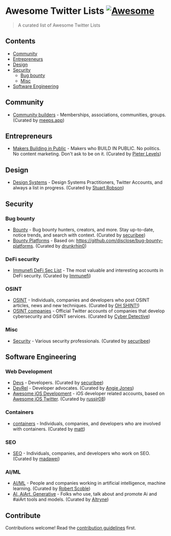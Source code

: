 # Awesome Twitter Lists [![Awesome](https://awesome.re/badge.svg)](https://awesome.re)

> A curated list of Awesome Twitter Lists

## Contents

- [Community](#community)
- [Entrepreneurs](#entrepreneurs)
- [Design](#design)
- [Security](#security)
  - [Bug bounty](#bug-bounty)
  - [Misc](#misc)
- [Software Engineering](#software-engineering)

## Community
- [Community builders](https://twitter.com/i/lists/1410385144528224259) - Memberships, associations, communities, groups. (Curated by [meeps.app](https://meeps.app))

## Entrepreneurs
- [Makers Building in Public](https://twitter.com/i/lists/1368738285263159296) - Makers who BUILD IN PUBLIC. No politics. No content marketing. Don't ask to be on it. (Curated by [Pieter Levels](https://twitter.com/levelsio))

## Design
- [Design Systems](https://twitter.com/i/lists/1178611443970793472) - Design Systems Practitioners, Twitter Accounts, and always a list in progress. (Curated by [Stuart Robson](https://twitter.com/StuRobson))

## Security

### Bug bounty
- [Bounty](https://twitter.com/i/lists/1253517962272743424) - Bug bounty hunters, creators, and more. Stay up-to-date, notice trends, and search with context. (Curated by [securibee](https://twitter.com/securibee))
- [Bounty Platforms](https://twitter.com/i/lists/1580830663925981184) - Based on: https://github.com/disclose/bug-bounty-platforms. (Curated by [drunkrhin0](https://twitter.com/drunkrhin0))

### DeFi security
- [Immunefi DeFi Sec List](https://twitter.com/i/lists/1404465310548344833) - The most valuable and interesting accounts in DeFi security. (Curated by [Immunefi](https://twitter.com/immunefi))

### OSINT
- [OSINT](https://twitter.com/i/lists/1459796018183106564) - Individuals, companies and developers who post OSINT articles, news and new techniques. (Curated by [OH SHINT!](https://twitter.com/ohshint_))
- [OSINT companies](https://twitter.com/i/lists/1438495446809333760) - Official Twitter accounts of companies that develop cybersecurity and OSINT services. (Curated by [Cyber Detective](https://twitter.com/cyb_detective))

### Misc
- [Security](https://twitter.com/i/lists/1253742843727876099) - Various security professionals. (Curated by [securibee](https://twitter.com/securibee))

## Software Engineering
### Web Development
- [Devs](https://twitter.com/i/lists/1253741763073912837) - Developers. (Curated by [securibee](https://twitter.com/securibee))
- [DevRel](https://twitter.com/i/lists/1157031092102189056) - Developer advocates. (Curated by [Angie Jones](https://twitter.com/techgirl1908))
- [Awesome iOS Development](https://twitter.com/i/lists/897931473155764226) - iOS developer related accounts, based on [Awesome iOS Twitter](https://github.com/carolanitz/Awesome-iOS-Twitter). (Curated by [russjr08](https://twitter.com/russjr08))

### Containers
- [containers](https://twitter.com/i/lists/219225922) - Individuals, companies, and developers who are involved with containers. (Curated by [matt](https://twitter.com/brimston3))

### SEO
- [SEO](https://twitter.com/i/lists/1341048200677842950) - Individuals, companies, and developers who work on SEO. (Curated by [madawei](https://twitter.com/madawei2699))

### AI/ML
- [AI/ML](https://twitter.com/i/lists/952969346518720512) - People and companies working in artificial intelligence, machine learning. (Curated by [Robert Scoble](https://twitter.com/Scobleizer))
- [AI, AiArt, Generative](https://twitter.com/i/lists/1318967584721690626) - Folks who use, talk about and promote Ai and #aiArt tools and models. (Curated by [Altryne](https://twitter.com/altryne))

## Contribute

Contributions welcome! Read the [contribution guidelines](contributing.md) first.
